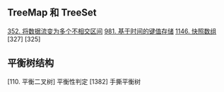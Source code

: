 ## TreeMap 和 TreeSet
[352. 将数据流变为多个不相交区间](https://leetcode-cn.com/problems/data-stream-as-disjoint-intervals/)
[981. 基于时间的键值存储](https://leetcode-cn.com/problems/time-based-key-value-store/)
[1146. 快照数组](https://leetcode-cn.com/problems/snapshot-array/)
[327]
[325]

## 平衡树结构
[110. 平衡二叉树] 平衡性判定
[1382] 手撕平衡树
